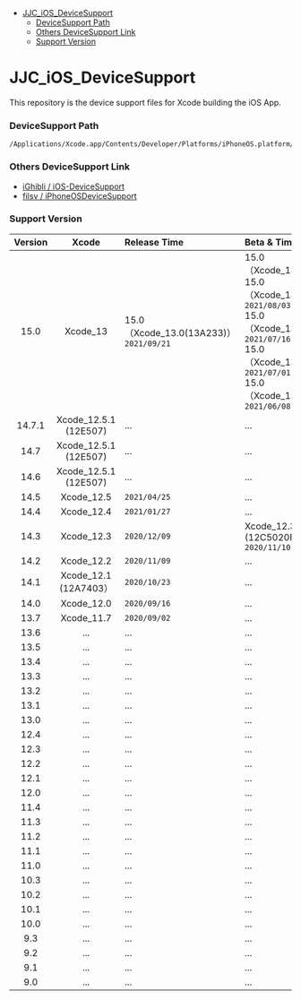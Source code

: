 - [JJC_iOS_DeviceSupport](#JJC_iOS_DeviceSupport)
  - [DeviceSupport Path](#DeviceSupport-Path)
  - [Others DeviceSupport Link](#Others-DeviceSupport-Link)
  - [Support Version](#Support-Version)



# JJC_iOS_DeviceSupport
This repository is the device support files for Xcode building the iOS App.


### DeviceSupport Path

```
/Applications/Xcode.app/Contents/Developer/Platforms/iPhoneOS.platform/DeviceSupport
```

### Others DeviceSupport Link

- [iGhibli / iOS-DeviceSupport](https://github.com/iGhibli/iOS-DeviceSupport)
- [filsv / iPhoneOSDeviceSupport](https://github.com/filsv/iPhoneOSDeviceSupport)

### Support Version

| Version | Xcode | Release Time | Beta & Time |
| :----: | :----: | :---- | :---- |
| 15.0 | Xcode_13 | 15.0（Xcode_13.0(13A233)） `2021/09/21` | 15.0（Xcode_13_beta5）<br>15.0（Xcode_13_beta4） `2021/08/03`<br>15.0（Xcode_13_beta3） `2021/07/16`<br>15.0（Xcode_13_beta2） `2021/07/01`<br>15.0（Xcode_13_beta） `2021/06/08` |
| 14.7.1 | Xcode_12.5.1 (12E507) | ... | ... |
| 14.7 | Xcode_12.5.1 (12E507) | ... | ... |
| 14.6 | Xcode_12.5.1 (12E507) | ... | ... |
| 14.5 | Xcode_12.5 | `2021/04/25` | ... |
| 14.4 | Xcode_12.4 | `2021/01/27` | ... |
| 14.3 | Xcode_12.3 | `2020/12/09` | Xcode_12.3 (12C5020F) `2020/11/10`|
| 14.2 | Xcode_12.2 | `2020/11/09` | ... |
| 14.1 | Xcode_12.1 (12A7403） | `2020/10/23` | ... |
| 14.0 | Xcode_12.0 | `2020/09/16` | ... |
| 13.7 | Xcode_11.7 | `2020/09/02` | ... |
| 13.6 | ... | ... | ... |
| 13.5 | ... | ... | ... |
| 13.4 | ... | ... | ... |
| 13.3 | ... | ... | ... |
| 13.2 | ... | ... | ... |
| 13.1 | ... | ... | ... |
| 13.0 | ... | ... | ... |
| 12.4 | ... | ... | ... |
| 12.3 | ... | ... | ... |
| 12.2 | ... | ... | ... |
| 12.1 | ... | ... | ... |
| 12.0 | ... | ... | ... |
| 11.4 | ... | ... | ... |
| 11.3 | ... | ... | ... |
| 11.2 | ... | ... | ... |
| 11.1 | ... | ... | ... |
| 11.0 | ... | ... | ... |
| 10.3 | ... | ... | ... |
| 10.2 | ... | ... | ... |
| 10.1 | ... | ... | ... |
| 10.0 | ... | ... | ... |
| 9.3 | ... | ... | ... |
| 9.2 | ... | ... | ... |
| 9.1 | ... | ... | ... |
| 9.0 | ... | ... | ... |